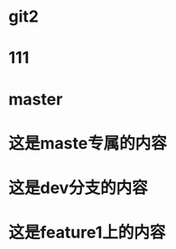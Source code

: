 <!--
 * @Author: your name
 * @Date: 2021-07-17 10:28:27
 * @LastEditTime: 2021-07-17 10:53:32
 * @LastEditors: Please set LastEditors
 * @Description: In User Settings Edit
 * @FilePath: /git2/README.md
-->
# git2


# 111

# master

# 这是maste专属的内容

# 这是dev分支的内容

# 这是feature1上的内容
